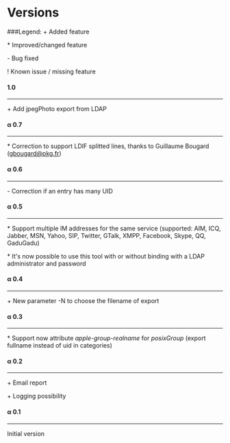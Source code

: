 Versions
========

###Legend:
\+ Added feature

\* Improved/changed feature

\- Bug fixed

\! Known issue / missing feature

#### 1.0
------------
\+ Add jpegPhoto export from LDAP

#### α 0.7
------------
\* Correction to support LDIF splitted lines, thanks to Guillaume Bougard (gbougard@pkg.fr)

#### α 0.6
------------
\- Correction if an entry has many UID 

#### α 0.5
------------
\* Support multiple IM addresses for the same service (supported: AIM, ICQ, Jabber, MSN, Yahoo, SIP, Twitter, GTalk, XMPP, Facebook, Skype, QQ, GaduGadu)

\* It's now possible to use this tool with or without binding with a LDAP administrator and password

#### α 0.4
------------
\+ New parameter -N to choose the filename of export


#### α 0.3
------------
\* Support now attribute *apple-group-realname* for *posixGroup* (export fullname instead of uid in categories)


#### α 0.2
------------
\+ Email report

\+ Logging possibility


#### α 0.1
------------
Initial version